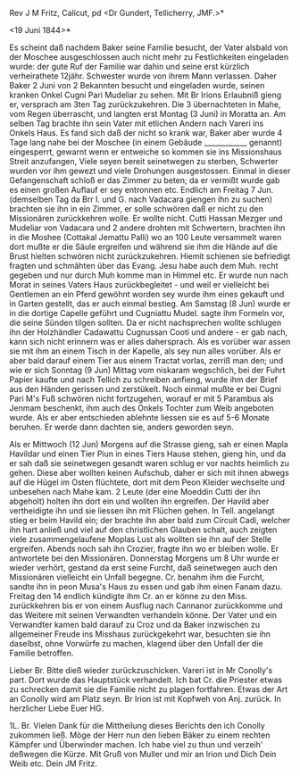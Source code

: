 Rev J M Fritz, Calicut, pd <Dr Gundert, Tellicherry, JMF.>*

 <19 Juni 1844>*

Es scheint daß nachdem Baker seine Familie besucht, der Vater alsbald von der Moschee ausgeschlossen auch nicht mehr zu Festlichkeiten eingeladen wurde: der gute Ruf der Familie war dahin und seine erst kürzlich verheirathete 12jähr. Schwester wurde von ihrem Mann verlassen. Daher Baker 2 Juni von 2 Bekannten besucht und eingeladen wurde, seinen kranken Onkel Cugni Pari Mudeliar zu sehen. Mit Br Irions Erlaubniß gieng er, versprach am 3ten Tag zurückzukehren. Die 3 übernachteten in Mahe, vom Regen überrascht, und langten erst Montag (3 Juni) in Moratta an. Am selben Tag brachte ihn sein Vater mit etlichen Andern nach Vareri ins Onkels Haus. Es fand sich daß der nicht so krank war, Baker aber wurde 4 Tage lang nahe bei der Moschee (in einem Gebäude ____________ genannt) eingesperrt, gewarnt wenn er entweiche so kommen sie ins Missionshaus Streit anzufangen, Viele seyen bereit seinetwegen zu sterben, Schwerter wurden vor ihm gewezt und viele Drohungen ausgestossen. Einmal in dieser Gefangenschaft schloß er das Zimmer zu beten; da er vermißt wurde gab es einen großen Auflauf er sey entronnen etc. Endlich am Freitag 7 Jun. (demselben Tag da Brr I. und G. nach Vadacara giengen ihn zu suchen) brachten sie ihn in ein Zimmer, er solle schwören daß er nicht zu den Missionären zurückkehren wolle. Er wollte nicht. Cutti Hassan Mezger und Mudeliar von Vadacara und 2 andere drohten mit Schwertern, brachten ihn in die Moshee (Cottakal Jemattu Palli) wo an 100 Leute versammelt waren dort mußte er die Säule ergreifen und während sie ihm die Hände auf die Brust hielten schwören nicht zurückzukehren. Hiemit schienen sie befriedigt fragten und schmähten über das Evang. Jesu habe auch dem Muh. recht gegeben und nur durch Muh komme man in Himmel etc. Er wurde nun nach Morat in seines Vaters Haus zurückbegleitet - und weil er vielleicht bei Gentlemen an ein Pferd gewöhnt worden sey wurde ihm eines gekauft und in Garten gestellt, das er auch einmal bestieg. Am Samstag (8 Jun) wurde er in die dortige Capelle geführt und Cugniattu Mudel. sagte ihm Formeln vor, die seine Sünden tilgen sollten. Da er nicht nachsprechen wollte schlugen ihn der Holzhändler Cadawattu Cugnussan Cooti und andere - er gab nach, kann sich nicht erinnern was er alles dahersprach. Als es vorüber war assen sie mit ihm an einem Tisch in der Kapelle, als sey nun alles vorüber. Als er aber bald darauf einem Tier aus einem Tractat vorlas, zerriß man den; und wie er sich Sonntag (9 Jun) Mittag vom niskaram wegschlich, bei der Fuhrt Papier kaufte und nach Tellich zu schreiben anfieng, wurde ihm der Brief aus den Händen gerissen und zerstükelt. Noch einmal mußte er bei Cugni Pari M's Fuß schwören nicht fortzugehen, worauf er mit 5 Parambus als Jenmam beschenkt, ihm auch des Onkels Tochter zum Weib angeboten wurde. Als er aber entschieden ablehnte liessen sie es auf 5-6 Monate beruhen. Er werde dann dachten sie, anders geworden seyn.

Als er Mittwoch (12 Jun) Morgens auf die Strasse gieng, sah er einen Mapla Havildar und einen Tier Piun in eines Tiers Hause stehen, gieng hin, und da er sah daß sie seinetwegen gesandt waren schlug er vor nachts heimlich zu gehen. Diese aber wollten keinen Aufschub, daher er sich mit ihnen abwegs auf die Hügel im Osten flüchtete, dort mit dem Peon Kleider wechselte und unbesehen nach Mahe kam. 2 Leute (der eine Moeddin Cutti der ihn abgeholt) holten ihn dort ein und wollten ihn ergreifen. Der Havild aber vertheidigte ihn und sie liessen ihn mit Flüchen gehen. In Tell. angelangt stieg er beim Havild ein; der brachte ihn aber bald zum Circuit Cadi, welcher ihn hart anließ und viel auf den christlichen Glauben schalt, auch zeigten viele zusammengelaufene Moplas Lust als wollten sie ihn auf der Stelle ergreifen. Abends noch sah ihn Crozier, fragte ihn wo er bleiben wolle. Er antwortete bei den Missionären. Donnerstag Morgens um 8 Uhr wurde er wieder verhört, gestand da erst seine Furcht, daß seinetwegen auch den Missionären vielleicht ein Unfall begegne. Cr. benahm ihm die Furcht, sandte ihn in peon Musa's Haus zu essen und gab ihm einen Fanam dazu. Freitag den 14 endlich kündigte ihm Cr. an er könne zu den Miss. zurückkehren bis er von einem Ausflug nach Cannanor zurückkomme und das Weitere mit seinen Verwandten verhandeln könne. Der Vater und ein Verwandter kamen bald darauf zu Croz und da Baker inzwischen zu allgemeiner Freude ins Misshaus zurückgekehrt war, besuchten sie ihn daselbst, ohne Vorwürfe zu machen, klagend über den Unfall der die Familie betroffen.

Lieber Br. Bitte dieß wieder zurückzuschicken. Vareri ist in Mr Conolly's part. Dort wurde das Hauptstück verhandelt. Ich bat Cr. die Priester etwas zu schrecken damit sie die Familie nicht zu plagen fortfahren. Etwas der Art an Conolly wird am Platz seyn. Br Irion ist mit Kopfweh von Anj. zurück.
 In herzlicher Liebe
 Euer HG.

1L. Br. Vielen Dank für die Mittheilung dieses Berichts den ich Conolly zukommen ließ. Möge der Herr nun den lieben Bäker zu einem rechten Kämpfer und Überwinder machen. Ich habe viel zu thun und verzeih' deßwegen die Kürze. Mit Gruß von Muller und mir an Irion und Dich Dein Weib etc. Dein  JM Fritz.

